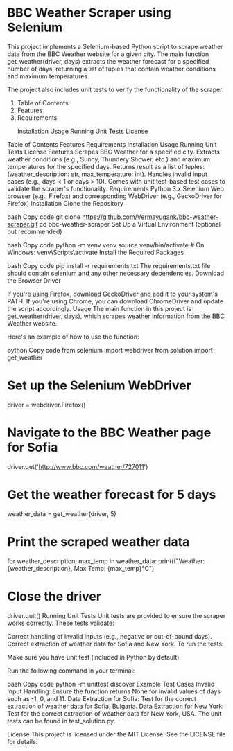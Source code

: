 # BBC Weather Scraper using Selenium <br>
This project implements a Selenium-based Python script to scrape weather data from the BBC Weather website for a given city. The main function get_weather(driver, days) extracts the weather forecast for a specified number of days, returning a list of tuples that contain weather conditions and maximum temperatures.

The project also includes unit tests to verify the functionality of the scraper.
<ol>
    <li>Table of Contents</li>
    <li>Features</li>
    <li>Requirements</li>

Installation
Usage
Running Unit Tests
License
</ol>
Table of Contents
Features
Requirements
Installation
Usage
Running Unit Tests
License
Features
Scrapes BBC Weather for a specified city.
Extracts weather conditions (e.g., Sunny, Thundery Shower, etc.) and maximum temperatures for the specified days.
Returns result as a list of tuples: (weather_description: str, max_temperature: int).
Handles invalid input cases (e.g., days < 1 or days > 10).
Comes with unit test-based test cases to validate the scraper's functionality.
Requirements
Python 3.x
Selenium
Web browser (e.g., Firefox) and corresponding WebDriver (e.g., GeckoDriver for Firefox)
Installation
Clone the Repository

bash
Copy code
git clone https://github.com/Vermayugank/bbc-weather-scraper.git
cd bbc-weather-scraper
Set Up a Virtual Environment (optional but recommended)

bash
Copy code
python -m venv venv
source venv/bin/activate  # On Windows: venv\Scripts\activate
Install the Required Packages

bash
Copy code
pip install -r requirements.txt
The requirements.txt file should contain selenium and any other necessary dependencies.
Download the Browser Driver

If you're using Firefox, download GeckoDriver and add it to your system's PATH.
If you're using Chrome, you can download ChromeDriver and update the script accordingly.
Usage
The main function in this project is get_weather(driver, days), which scrapes weather information from the BBC Weather website.

Here's an example of how to use the function:

python
Copy code
from selenium import webdriver
from solution import get_weather

# Set up the Selenium WebDriver
driver = webdriver.Firefox()

# Navigate to the BBC Weather page for Sofia
driver.get('http://www.bbc.com/weather/727011')

# Get the weather forecast for 5 days
weather_data = get_weather(driver, 5)

# Print the scraped weather data
for weather_description, max_temp in weather_data:
    print(f"Weather: {weather_description}, Max Temp: {max_temp}°C")

# Close the driver
driver.quit()
Running Unit Tests
Unit tests are provided to ensure the scraper works correctly. These tests validate:

Correct handling of invalid inputs (e.g., negative or out-of-bound days).
Correct extraction of weather data for Sofia and New York.
To run the tests:

Make sure you have unit test (included in Python by default).

Run the following command in your terminal:

bash
Copy code
python -m unittest discover
Example Test Cases
Invalid Input Handling: Ensure the function returns None for invalid values of days such as -1, 0, and 11.
Data Extraction for Sofia: Test for the correct extraction of weather data for Sofia, Bulgaria.
Data Extraction for New York: Test for the correct extraction of weather data for New York, USA.
The unit tests can be found in test_solution.py.

License
This project is licensed under the MIT License. See the LICENSE file for details.
